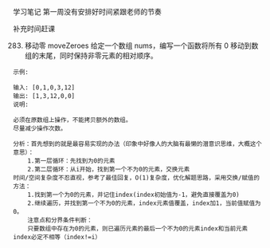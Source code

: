 学习笔记
第一周没有安排好时间紧跟老师的节奏

补充时间赶课

283. 移动零 moveZeroes
	给定一个数组 nums，编写一个函数将所有 0 移动到数组的末尾，同时保持非零元素的相对顺序。

	示例:

	输入: [0,1,0,3,12]
	输出: [1,3,12,0,0]
	说明:

	必须在原数组上操作，不能拷贝额外的数组。
	尽量减少操作次数。

	分析：首先想到的就是最容易实现的办法（印象中好像人的大脑有最懒的潜意识思维，大概这个意思）：
		1.第一层循环：先找到为0的元素 
		2.第二层循环：从i开始，找到第一个不为0的元素，交换元素
	时间/空间复杂度不忍直视，参考了最佳回复，O(1)复杂度，优化解题思路，采用交换/赋值的方法：
		1.找到第一个为0的元素，并记住index(index初始值为-1，避免直接覆盖为0)
		2.继续遍历，并找到第一个不为0的元素，index元素值覆盖，index加1，当前值赋值为0。
		注意点和分界条件判断：
		只要数组中存在为0的元素，则已遍历元素的最后一个不为0的元素index和当前元素index必定不相等（index!=i）